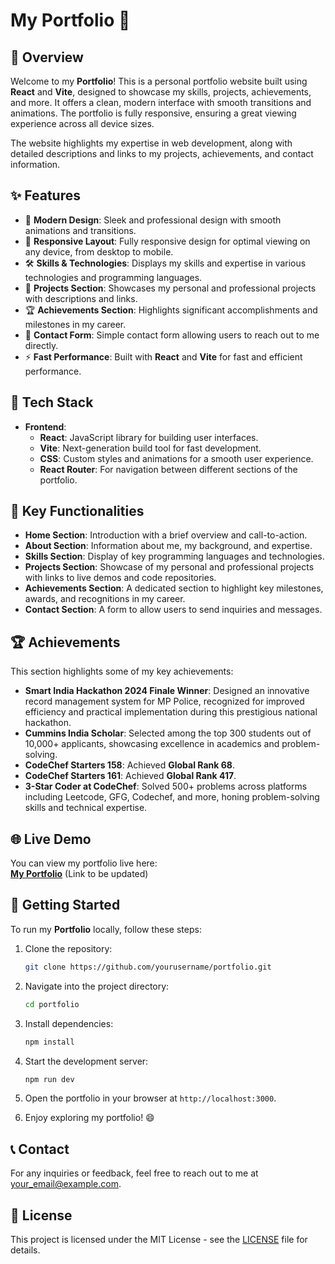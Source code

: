 # My Portfolio 🚀

## 📖 Overview
Welcome to my **Portfolio**! This is a personal portfolio website built using **React** and **Vite**, designed to showcase my skills, projects, achievements, and more. It offers a clean, modern interface with smooth transitions and animations. The portfolio is fully responsive, ensuring a great viewing experience across all device sizes.

The website highlights my expertise in web development, along with detailed descriptions and links to my projects, achievements, and contact information.

## ✨ Features
- 🌟 **Modern Design**: Sleek and professional design with smooth animations and transitions.
- 📱 **Responsive Layout**: Fully responsive design for optimal viewing on any device, from desktop to mobile.
- 🛠️ **Skills & Technologies**: Displays my skills and expertise in various technologies and programming languages.
- 📂 **Projects Section**: Showcases my personal and professional projects with descriptions and links.
- 🏆 **Achievements Section**: Highlights significant accomplishments and milestones in my career.
- 📩 **Contact Form**: Simple contact form allowing users to reach out to me directly.
- ⚡ **Fast Performance**: Built with **React** and **Vite** for fast and efficient performance.

## 🔧 Tech Stack
- **Frontend**: 
  - **React**: JavaScript library for building user interfaces.
  - **Vite**: Next-generation build tool for fast development.
  - **CSS**: Custom styles and animations for a smooth user experience.
  - **React Router**: For navigation between different sections of the portfolio.

## 🎯 Key Functionalities
- **Home Section**: Introduction with a brief overview and call-to-action.
- **About Section**: Information about me, my background, and expertise.
- **Skills Section**: Display of key programming languages and technologies.
- **Projects Section**: Showcase of my personal and professional projects with links to live demos and code repositories.
- **Achievements Section**: A dedicated section to highlight key milestones, awards, and recognitions in my career.
- **Contact Section**: A form to allow users to send inquiries and messages.

## 🏆 Achievements

This section highlights some of my key achievements:

- **Smart India Hackathon 2024 Finale Winner**: Designed an innovative record management system for MP Police, recognized for improved efficiency and practical implementation during this prestigious national hackathon.
- **Cummins India Scholar**: Selected among the top 300 students out of 10,000+ applicants, showcasing excellence in academics and problem-solving.
- **CodeChef Starters 158**: Achieved **Global Rank 68**.
- **CodeChef Starters 161**: Achieved **Global Rank 417**.
- **3-Star Coder at CodeChef**: Solved 500+ problems across platforms including Leetcode, GFG, Codechef, and more, honing problem-solving skills and technical expertise.


## 🌐 Live Demo
You can view my portfolio live here:  
[**My Portfolio**](https://portfolio-dinesh-delta.vercel.app/) (Link to be updated)

## 🚀 Getting Started
To run my **Portfolio** locally, follow these steps:

1. Clone the repository:
    ```bash
    git clone https://github.com/yourusername/portfolio.git
    ```

2. Navigate into the project directory:
    ```bash
    cd portfolio
    ```

3. Install dependencies:
    ```bash
    npm install
    ```

4. Start the development server:
    ```bash
    npm run dev
    ```

5. Open the portfolio in your browser at `http://localhost:3000`.

6. Enjoy exploring my portfolio! 😄

## 📞 Contact
For any inquiries or feedback, feel free to reach out to me at [your_email@example.com](mailto:your_email@example.com).

## 📝 License
This project is licensed under the MIT License - see the [LICENSE](LICENSE) file for details.

